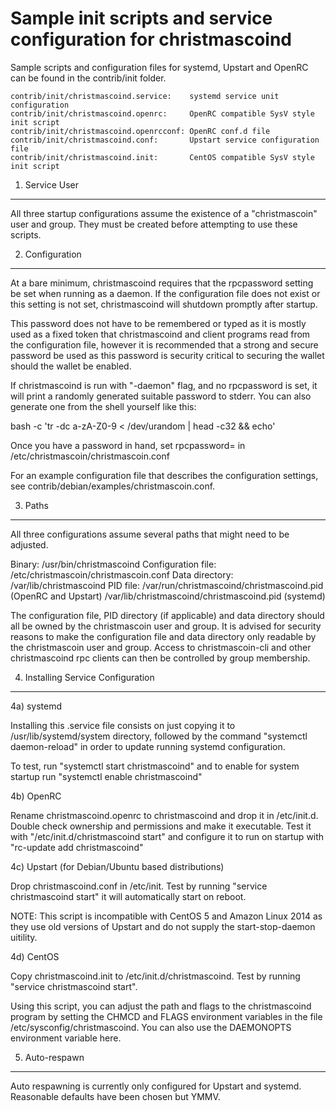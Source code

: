 Sample init scripts and service configuration for christmascoind
==========================================================

Sample scripts and configuration files for systemd, Upstart and OpenRC
can be found in the contrib/init folder.

    contrib/init/christmascoind.service:    systemd service unit configuration
    contrib/init/christmascoind.openrc:     OpenRC compatible SysV style init script
    contrib/init/christmascoind.openrcconf: OpenRC conf.d file
    contrib/init/christmascoind.conf:       Upstart service configuration file
    contrib/init/christmascoind.init:       CentOS compatible SysV style init script

1. Service User
---------------------------------

All three startup configurations assume the existence of a "christmascoin" user
and group.  They must be created before attempting to use these scripts.

2. Configuration
---------------------------------

At a bare minimum, christmascoind requires that the rpcpassword setting be set
when running as a daemon.  If the configuration file does not exist or this
setting is not set, christmascoind will shutdown promptly after startup.

This password does not have to be remembered or typed as it is mostly used
as a fixed token that christmascoind and client programs read from the configuration
file, however it is recommended that a strong and secure password be used
as this password is security critical to securing the wallet should the
wallet be enabled.

If christmascoind is run with "-daemon" flag, and no rpcpassword is set, it will
print a randomly generated suitable password to stderr.  You can also
generate one from the shell yourself like this:

bash -c 'tr -dc a-zA-Z0-9 < /dev/urandom | head -c32 && echo'

Once you have a password in hand, set rpcpassword= in /etc/christmascoin/christmascoin.conf

For an example configuration file that describes the configuration settings,
see contrib/debian/examples/christmascoin.conf.

3. Paths
---------------------------------

All three configurations assume several paths that might need to be adjusted.

Binary:              /usr/bin/christmascoind
Configuration file:  /etc/christmascoin/christmascoin.conf
Data directory:      /var/lib/christmascoind
PID file:            /var/run/christmascoind/christmascoind.pid (OpenRC and Upstart)
                     /var/lib/christmascoind/christmascoind.pid (systemd)

The configuration file, PID directory (if applicable) and data directory
should all be owned by the christmascoin user and group.  It is advised for security
reasons to make the configuration file and data directory only readable by the
christmascoin user and group.  Access to christmascoin-cli and other christmascoind rpc clients
can then be controlled by group membership.

4. Installing Service Configuration
-----------------------------------

4a) systemd

Installing this .service file consists on just copying it to
/usr/lib/systemd/system directory, followed by the command
"systemctl daemon-reload" in order to update running systemd configuration.

To test, run "systemctl start christmascoind" and to enable for system startup run
"systemctl enable christmascoind"

4b) OpenRC

Rename christmascoind.openrc to christmascoind and drop it in /etc/init.d.  Double
check ownership and permissions and make it executable.  Test it with
"/etc/init.d/christmascoind start" and configure it to run on startup with
"rc-update add christmascoind"

4c) Upstart (for Debian/Ubuntu based distributions)

Drop christmascoind.conf in /etc/init.  Test by running "service christmascoind start"
it will automatically start on reboot.

NOTE: This script is incompatible with CentOS 5 and Amazon Linux 2014 as they
use old versions of Upstart and do not supply the start-stop-daemon uitility.

4d) CentOS

Copy christmascoind.init to /etc/init.d/christmascoind. Test by running "service christmascoind start".

Using this script, you can adjust the path and flags to the christmascoind program by
setting the CHMCD and FLAGS environment variables in the file
/etc/sysconfig/christmascoind. You can also use the DAEMONOPTS environment variable here.

5. Auto-respawn
-----------------------------------

Auto respawning is currently only configured for Upstart and systemd.
Reasonable defaults have been chosen but YMMV.
